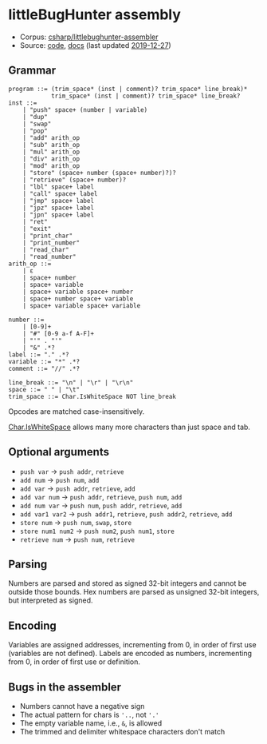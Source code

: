 # littleBugHunter assembly

- Corpus: [csharp/littlebughunter-assembler](https://github.com/wspace/corpus/blob/main/csharp/littlebughunter-assembler/project.json)
- Source: [code](https://github.com/littleBugHunter/WhitespaceAssembler),
  [docs](https://github.com/littleBugHunter/WhitespaceAssembler/blob/master/README.md)
  (last updated [2019-12-27](https://github.com/littleBugHunter/WhitespaceAssembler/tree/fd8a7a0189537507cc29eac4e286386192c8b6e7))

## Grammar

```bnf
program ::= (trim_space* (inst | comment)? trim_space* line_break)*
            trim_space* (inst | comment)? trim_space* line_break?
inst ::=
    | "push" space+ (number | variable)
    | "dup"
    | "swap"
    | "pop"
    | "add" arith_op
    | "sub" arith_op
    | "mul" arith_op
    | "div" arith_op
    | "mod" arith_op
    | "store" (space+ number (space+ number)?)?
    | "retrieve" (space+ number)?
    | "lbl" space+ label
    | "call" space+ label
    | "jmp" space+ label
    | "jpz" space+ label
    | "jpn" space+ label
    | "ret"
    | "exit"
    | "print_char"
    | "print_number"
    | "read_char"
    | "read_number"
arith_op ::=
    | ε
    | space+ number
    | space+ variable
    | space+ variable space+ number
    | space+ number space+ variable
    | space+ variable space+ variable

number ::=
    | [0-9]+
    | "#" [0-9 a-f A-F]+
    | "'" . "'"
    | "&" .*?
label ::= "." .*?
variable ::= "*" .*?
comment ::= "//" .*?

line_break ::= "\n" | "\r" | "\r\n"
space ::= " " | "\t"
trim_space ::= Char.IsWhiteSpace NOT line_break
```

Opcodes are matched case-insensitively.

[Char.IsWhiteSpace](https://learn.microsoft.com/en-us/dotnet/api/system.char.iswhitespace?view=net-8.0#system-char-iswhitespace(system-char))
allows many more characters than just space and tab.

## Optional arguments

- `push var` -> `push addr`, `retrieve`
- `add num` -> `push num`, `add`
- `add var` -> `push addr`, `retrieve`, `add`
- `add var num` -> `push addr`, `retrieve`, `push num`, `add`
- `add num var` -> `push num`, `push addr`, `retrieve`, `add`
- `add var1 var2` -> `push addr1`, `retrieve`, `push addr2`, `retrieve`, `add`
- `store num` -> `push num`, `swap`, `store`
- `store num1 num2` -> `push num2`, `push num1`, `store`
- `retrieve num` -> `push num`, `retrieve`

## Parsing

Numbers are parsed and stored as signed 32-bit integers and cannot be outside
those bounds. Hex numbers are parsed as unsigned 32-bit integers, but
interpreted as signed.

## Encoding

Variables are assigned addresses, incrementing from 0, in order of first use
(variables are not defined). Labels are encoded as numbers, incrementing from 0,
in order of first use or definition.

## Bugs in the assembler

- Numbers cannot have a negative sign
- The actual pattern for chars is `'..`, not `'.'`
- The empty variable name, i.e., `&`, is allowed
- The trimmed and delimiter whitespace characters don't match
